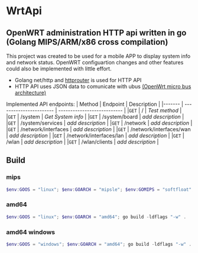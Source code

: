 # WrtApi
OpenWRT administration HTTP api written in go  (Golang MIPS/ARM/x86 cross compilation)
----

This project was created to be used for a mobile APP to display system info and network status. OpenWRT configuartion changes and other features could also be implemented with little effort.

* Golang net/http and [httprouter](https://github.com/julienschmidt/httprouter) is used for HTTP API
* HTTP API uses JSON data to comunicate with ubus [(OpenWrt micro bus architecture)](https://openwrt.org/docs/techref/ubus)


Implemented API endpoints:
| Method | Endpoint                | Description                 |
|------- | ----------------------- | --------------------------- |
|`GET`   | /                       | <em>Test method</em>        |
|`GET`   | /system                 | <em>Get System info</em>    |
|`GET`   | /system/board           | <em>add description</em>    |
|`GET`   | /system/services        | <em>add description</em>    |
|`GET`   | /network                | <em>add description</em>    |
|`GET`   | /network/interfaces     | <em>add description</em>    |
|`GET`   | /network/interfaces/wan | <em>add description</em>    |
|`GET`   | /network/interfaces/lan | <em>add description</em>    |
|`GET`   | /wlan                   | <em>add description</em>    |
|`GET`   | /wlan/clients           | <em>add description</em>    |


## Build

### mips
```powershell
$env:GOOS = "linux"; $env:GOARCH = "mipsle"; $env:GOMIPS = "softfloat"; go build -ldflags "-w" .
```

### amd64
```powershell
$env:GOOS = "linux"; $env:GOARCH = "amd64"; go build -ldflags "-w" .
```

### amd64 windows
```powershell
$env:GOOS = "windows"; $env:GOARCH = "amd64"; go build -ldflags "-w" .
```